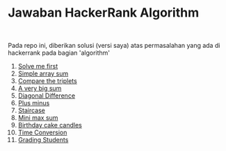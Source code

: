 # Jawaban HackerRank Algorithm 
<br>
<p>Pada repo ini, diberikan solusi (versi saya) atas permasalahan yang ada di hackerrank pada bagian 'algorithm'</p>
<ol>
  <li><a href="https://github.com/fauzanpr/kunci-hackerrank-algorithm/tree/main/solve-me-first">Solve me first</a></li>
  <li><a href="https://github.com/fauzanpr/kunci-hackerrank-algorithm/tree/main/simple-array-sum">Simple array sum</a></li>
  <li><a href="https://github.com/fauzanpr/kunci-hackerrank-algorithm/tree/main/compare-the-triplets">Compare the triplets</a></li>
  <li><a href="https://github.com/fauzanpr/kunci-hackerrank-algorithm/tree/main/a-Very-Big-Sum">A very big sum</a></li>
  <li><a href="https://github.com/fauzanpr/kunci-hackerrank-algorithm/tree/main/diagonal-difference">Diagonal Difference</a></li>
  <li><a href="https://github.com/fauzanpr/kunci-hackerrank-algorithm/tree/main/plus-minus">Plus minus</a></li>
  <li><a href="https://github.com/fauzanpr/kunci-hackerrank-algorithm/tree/main/staircase">Staircase</a></li>
  <li><a href="https://github.com/fauzanpr/kunci-hackerrank-algorithm/tree/main/mini-max-sum">Mini max sum</a></li>
  <li><a href="https://github.com/fauzanpr/kunci-hackerrank-algorithm/tree/main/birthday-cake-candles">Birthday cake candles</a></li>
  <li><a href="https://github.com/fauzanpr/kunci-hackerrank-algorithm/tree/main/time-conversion">Time Conversion</a></li>
  <li><a href="https://github.com/fauzanpr/kunci-hackerrank-algorithm/tree/main/grading-students">Grading Students</a></li>
</ol>
